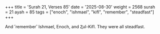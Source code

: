 +++
title = 'Surah 21, Verses 85'
date = '2025-08-30'
weight = 2568
surah = 21
ayah = 85
tags = ["enoch", "ishmael", "kifl", "remember", "steadfast"]
+++

And ˹remember˺ Ishmael, Enoch, and Ⱬul-Kifl. They were all steadfast.